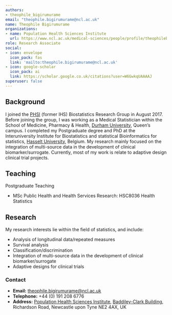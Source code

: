 ```yaml
---
authors:
- theophile_bigirumurame
email: "theophile.bigirumurame@ncl.ac.uk"
name: Theophile Bigirumurame
organizations:
- name: Population Health Sciences Institute
  url: https://www.ncl.ac.uk/medical-sciences/people/profile/theophilebigirumurame.html
role: Research Associate
social:
- icon: envelope
  icon_pack: fas
  link: 'mailto:theophile.bigirumurame@ncl.ac.uk'
- icon: google-scholar
  icon_pack: ai
  link: https://scholar.google.co.uk/citations?user=W6GwkqUAAAAJ
superuser: false
---
```


## Background

I joined the [PHSI](https://www.ncl.ac.uk/medical-sciences/research/institutes/health-sciences/) (former IHS) Biostatistics Research Group in August 2017.
Before joining the group, I was working as a Medical Statistician within the School of Medicine, Pharmacy & Health, [Durham University](https://www.dur.ac.uk/), Queen’s campus.
I completed my Postgraduate degree and PhD at the Interuniversity Institute for Biostatistics and statistical Bioinformatics for statistics, [Hasselt University](https://www.uhasselt.be/en), Belgium.
My research mainly focused on the integration of multi-source data in the development of clinical biomarker/surrogate.
Currently, most of my work is relate to adaptive design clinical trial projects. 

## Teaching

Postgraduate Teaching
  - MSc Public Health and Health Services Research: HSC8036 Health Statistics

## Research

My research interests lie within the field of statistics, and include:

- Analysis of longitudinal data/repeated measures
- Survival analysis
- Classification/discrimination
- Integration of multi-source data in the development of clinical biomarker/surrogate
- Adaptive designs for clinical trials

### Contact

- __Email:__ [theophile.bigirumurame@ncl.ac.uk](mailto:theophile.bigirumurame@ncl.ac.uk)
- __Telephone:__ +44 (0) 191 208 6776
- __Address:__ [Population Health Sciences Institute](https://www.ncl.ac.uk/medical-sciences/research/institutes/health-sciences/), [Baddiley-Clark Building](https://www.ncl.ac.uk/tour/academic/baddiley-clark/), Richardson Road, Newcastle upon Tyne NE2 4AX, UK
